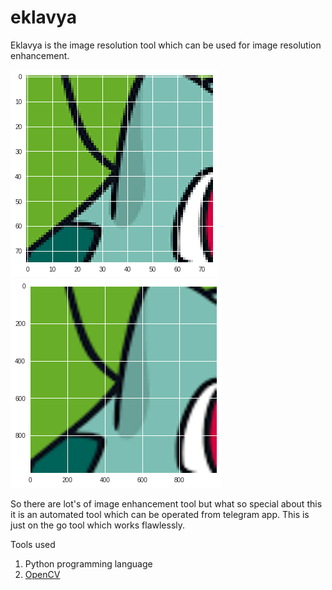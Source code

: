 # eklavya

Eklavya is the image resolution tool which can be used for image resolution enhancement.

![blur img](blur.png)      ![clear](clear.png)

So there are lot's of image enhancement tool but what so special about this it is an automated tool which can be operated from telegram app. This is just on the go tool which works flawlessly.

Tools used
1. Python programming language
2. [OpenCV](https://opencv.org/)

